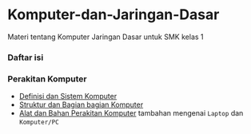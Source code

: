 # Komputer-dan-Jaringan-Dasar
Materi tentang Komputer Jaringan Dasar untuk SMK kelas 1 

### Daftar isi

### Perakitan Komputer
- [Definisi dan Sistem Komputer](definisi.md)
- [Struktur dan Bagian bagian Komputer](strukur-komputer.md)
- [Alat dan Bahan Perakitan Komputer](alat-bahan-rakit-komputer.md) tambahan mengenai ``Laptop`` dan ``Komputer/PC``
